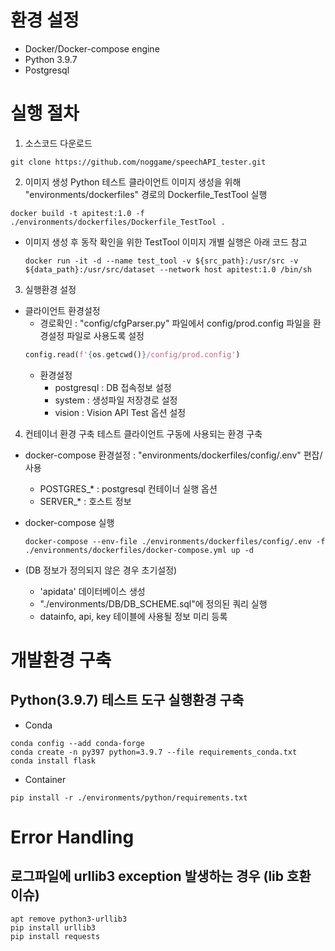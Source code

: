# 환경 설정
- Docker/Docker-compose engine
- Python 3.9.7
- Postgresql



# 실행 절차
1. 소스코드 다운로드
```
git clone https://github.com/noggame/speechAPI_tester.git
```

2. 이미지 생성
Python 테스트 클라이언트 이미지 생성을 위해 "environments/dockerfiles" 경로의 Dockerfile_TestTool 실행
```
docker build -t apitest:1.0 -f ./environments/dockerfiles/Dockerfile_TestTool .
```
- 이미지 생성 후 동작 확인을 위한 TestTool 이미지 개별 실행은 아래 코드 참고
    ```
    docker run -it -d --name test_tool -v ${src_path}:/usr/src -v ${data_path}:/usr/src/dataset --network host apitest:1.0 /bin/sh
    ```

3. 실행환경 설정
- 클라이언트 환경설정
    - 경로확인 : "config/cfgParser.py" 파일에서 config/prod.config 파일을 환경설정 파일로 사용도록 설정
    ``` Python
    config.read(f'{os.getcwd()}/config/prod.config')
    ```
    - 환경설정
        - postgresql : DB 접속정보 설정
        - system : 생성파일 저장경로 설정
        - vision : Vision API Test 옵션 설정

4. 컨테이너 환경 구축
테스트 클라이언트 구동에 사용되는 환경 구축
- docker-compose 환경설정 : "environments/dockerfiles/config/.env" 편잡/사용
    - POSTGRES_* : postgresql 컨테이너 실행 옵션
    - SERVER_* : 호스트 정보
- docker-compose 실행
    ```
    docker-compose --env-file ./environments/dockerfiles/config/.env -f ./environments/dockerfiles/docker-compose.yml up -d
    ```

- (DB 정보가 정의되지 않은 경우 초기설정)
    - 'apidata' 데이터베이스 생성
    - "./environments/DB/DB_SCHEME.sql"에 정의된 쿼리 실행
    - datainfo, api, key 테이블에 사용될 정보 미리 등록



# 개발환경 구축
## Python(3.9.7) 테스트 도구 실행환경 구축
- Conda
```
conda config --add conda-forge
conda create -n py397 python=3.9.7 --file requirements_conda.txt
conda install flask
```
- Container
```
pip install -r ./environments/python/requirements.txt
```


# Error Handling
## 로그파일에 urllib3 exception 발생하는 경우 (lib 호환 이슈)
```
apt remove python3-urllib3
pip install urllib3
pip install requests
```
